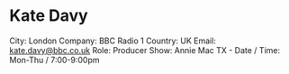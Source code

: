 # Kate Davy

City: London
Company: BBC Radio 1
Country: UK
Email: kate.davy@bbc.co.uk
Role: Producer
Show: Annie Mac
TX - Date / Time: Mon-Thu / 7:00-9:00pm